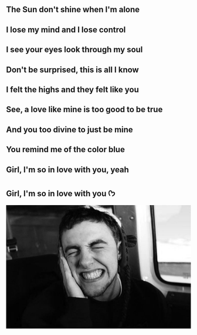 ## The Sun don't shine when I'm alone
## I lose my mind and I lose control

## I see your eyes look through my soul
## Don't be surprised, this is all I know

## I felt the highs and they felt like you
## See, a love like mine is too good to be true

## And you too divine to just be mine
## You remind me of the color blue

## Girl, I'm so in love with you, yeah
## Girl, I'm so in love with you ᡣ𐭩

![image alt](https://github.com/the-divine-feminine/the-divine-feminine/blob/0388a558258f01bd555ba0de64d1fc1f037858c5/e93419a19892778f157250077e3ba279.jpg)
